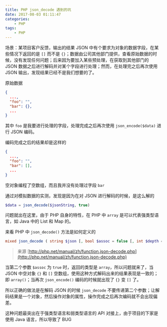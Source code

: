 ```yaml
---
title: PHP json_decode 遇到的坑
date: 2017-08-03 01:11:47
categories:
    - PHP
tags:
    - PHP
---
```


场景：某项目客户反馈，输出的结果 JSON 中有个要求为对象的数据字段，在某些情况下返回的是 `[]` 而不是 `{}`；数据由公司其他部门提供，查看原始数据的时候，没有发现任何问题；后来因为要加入某些预处理，在获取到其他部门的 JSON 数据之后进行解码并对某个字段进行处理；然而，在处理完之后再次使用 JSON 输出，发现结果已经不是我们想要的了。

原始数据
```json
{
  ...,
  "foo": "",
  "bar": {},
  ...
}
```
其中 `foo` 是我要进行处理的字段，处理完成之后再次使用 `json_encode($data)` 进行 JSON 编码。

编码完成之后的结果却是这样的

```json
{
  ...,
  "foo": "",
  "bar": [],
  ...
}
```
空对象编程了空数组，而且我并没有处理过字段 `bar`


通过对模拟数据的实测，发现是因为在对 JSON 进行解码的时候，是这么解的

```php
$data = json_decode($jsonString, true)
```

问题就出在这里，由于 PHP 自身的特性，在 PHP 中 `array` 是可以代表强类型语言，如 Java 中的 List 和 Map 的。

来看 PHP 中 `json_decode()` 方法是如何定义的

```php
mixed json_decode ( string $json [, bool $assoc = false [, int $depth = 512 [, int $options = 0 ]]] )
```  

> 来源 [http://php.net/manual/zh/function.json-decode.php](http://php.net/manual/zh/function.json-decode.php)

当第二个参数 `$assoc` 为 `true` 时，返回的类型是 `array`，所以问题就来了，当 JSON 中空对象 `{}` 和 `[]` 空数组，使用这种方式解码出来的结果表现是一致的；即 `array()`；当再次 `json_encode()` 编码的时候就出现了 `{}` 变 `[]` 了。

所以正确的做法是在解码 JSON 的时候 `json_decode` 不要传递第二个参数；让解码结果是一个对象，然后操作对象的属性，操作完成之后再次编码就不会出现偏差。

这种问题最突出在于强类型语言和弱类型语言的 API 对接上，由于项目的下家是使用 Java 语言，所以导致了 BUG

<!--more-->